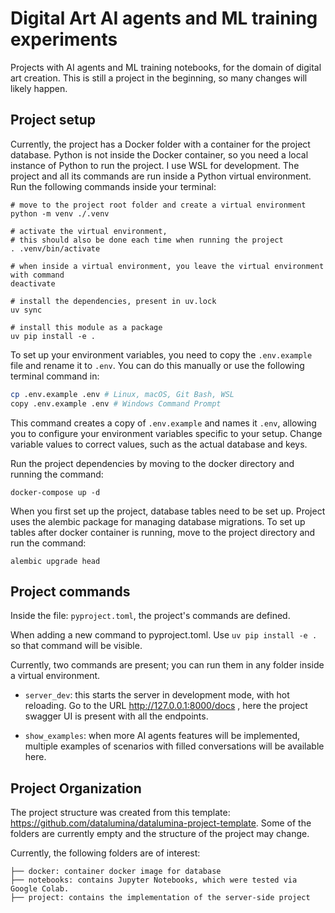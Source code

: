 # Digital Art AI agents and ML training experiments

Projects with AI agents and ML training notebooks,
for the domain of digital art creation.
This is still a project in the beginning, so many changes will likely happen.

## Project setup

Currently, the project has a Docker folder with a container for the project database. Python is not inside the Docker container, so you need a local instance of Python to run the project. I use WSL for development. 
The project and all its commands are run inside a Python virtual environment. Run the following commands inside your terminal:

```
# move to the project root folder and create a virtual environment
python -m venv ./.venv

# activate the virtual environment, 
# this should also be done each time when running the project
. .venv/bin/activate

# when inside a virtual environment, you leave the virtual environment with command
deactivate

# install the dependencies, present in uv.lock
uv sync

# install this module as a package
uv pip install -e .
```

To set up your environment variables, you need to copy the `.env.example` file and rename it to `.env`. You can do this manually or use the following terminal command in:

```bash
cp .env.example .env # Linux, macOS, Git Bash, WSL
copy .env.example .env # Windows Command Prompt
```

This command creates a copy of `.env.example` and names it `.env`, allowing you to configure your environment variables specific to your setup. Change variable values to correct values, such as the actual database and keys.

Run the project dependencies by moving to the docker directory and running the command:

```
docker-compose up -d
```

When you first set up the project, database tables need to be set up.
Project uses the alembic package for managing database migrations.
To set up tables after docker container is running, 
move to the project directory and run the command:

```
alembic upgrade head
```

## Project commands

Inside the file:   `pyproject.toml`, the project's commands are defined.

When adding a new command to pyproject.toml.
Use `uv pip install -e .` so that command will be visible.

Currently, two commands are present; you can run them in any folder inside a virtual environment. 

- `server_dev`: this starts the server in development mode, with hot reloading. Go to the URL http://127.0.0.1:8000/docs , here the project swagger UI is present with all the endpoints.

- `show_examples`: when more AI agents features will be implemented, multiple examples of scenarios with filled conversations will be available here.


## Project Organization

The project structure was created from this template: 
https://github.com/datalumina/datalumina-project-template.
Some of the folders are currently empty and the structure of the project may change.

Currently, the following folders are of interest:

```
├── docker: container docker image for database 
├── notebooks: contains Jupyter Notebooks, which were tested via Google Colab.
├── project: contains the implementation of the server-side project
```
